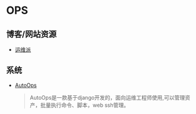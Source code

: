 # OPS

## 博客/网站资源

* [运维派](http://www.yunweipai.com/)

## 系统

* [AutoOps](https://gitee.com/hequan2020/autoops)
  > AutoOps是一款基于django开发的，面向运维工程师使用,可以管理资产，批量执行命令、脚本，web ssh管理。